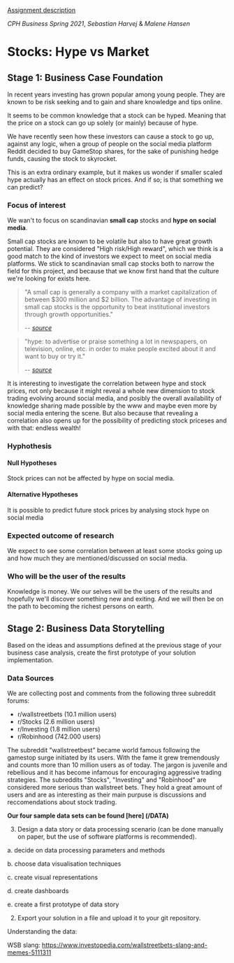 [Assignment description](https://github.com/datsoftlyngby/soft2021spring-ds/blob/main/BigProject.pdf)

*CPH Business Spring 2021*, *Sebastian Harvej* & *Malene Hansen*

# Stocks: Hype vs Market

## Stage 1: Business Case Foundation

In recent years investing has grown popular among young people. They are known to be risk seeking and to gain and share knowledge and tips online.

It seems to be common knowledge that a stock can be hyped. Meaning that the price on a stock can go up solely (or mainly) because of hype. 

We have recently seen how these investors can cause a stock to go up, against any logic, when a group of people on the social media platform Reddit decided to buy GameStop shares, for the sake of punishing hedge funds, causing the stock to skyrocket.

This is an extra ordinary example, but it makes us wonder if smaller scaled hype actually has an effect on stock prices. And if so; is that something we can predict?

### Focus of interest
We wan't to focus on scandinavian **small cap** stocks and **hype on social media**.

Small cap stocks are known to be volatile but also to have great growth potential. They are considered "High risk/High reward", which we think is a good match to the kind of investors we expect to meet on social media platforms. We stick to scandinavian small cap stocks both to narrow the field for this project, and because that we know first hand that the culture we're looking for exists here.

> "A small cap is generally a company with a market capitalization of between $300 million and $2 billion. The advantage of investing in small cap stocks is the opportunity to beat institutional investors through growth opportunities."
>
> -- <cite>[source](https://www.investopedia.com/terms/s/small-cap.asp)</cite>


> "hype: to advertise or praise something a lot in newspapers, on television, online, etc. in order to make people excited about it and want to buy or try it."
>
> -- <cite>[source](https://dictionary.cambridge.org/dictionary/english/hype)</cite>



It is interesting to investigate the correlation between hype and stock prices, not only because it might reveal a whole new dimension to stock trading evolving around social media, and posibly the overall availability of knowledge sharing made possible by the www and maybe even more by social media entering the scene. But also because that revealing a correlation also opens up for the possibility of predicting stock priceses and with that: endless wealth!

### Hyphothesis

#### Null Hypotheses
Stock prices can not be affected by hype on social media.

#### Alternative Hypotheses
It is possible to predict future stock prices by analysing stock hype on social media

### Expected outcome of research
We expect to see some correlation between at least some stocks going up and how much they are mentioned/discussed on social media. 

### Who will be the user of the results
Knowledge is money. We our selves will be the users of the results and hopefully we'll discover something new and exiting. And we will then be on the path to becoming the richest persons on earth.



## Stage 2: Business Data Storytelling


Based on the ideas and assumptions defined at the previous stage of your business case analysis, create the first prototype of your solution implementation.

### Data Sources

We are collecting post and comments from the following three subreddit forums:
  - r/wallstreetbets (10.1 million users)
  - r/Stocks (2.6 million users)
  - r/Investing (1.8 million users)
  - r/Robinhood (742.000 users)
  
  The subreddit "wallstreetbest" became world famous following the gamestop surge initiated by its users. With the fame it grew tremendously and counts more than 10 million users as of today. The jargon is juvenile and rebellious and it has become infamous for encouraging aggressive trading strategies.
  The subreddits "Stocks", "Investing" and "Robinhood" are considered more serious than wallstreet bets. They hold a great amount of users and are as interesting as their main purpuse is discussions and reccomendations about stock trading.
  
  
  **Our four sample data sets can be found [here] (/DATA)**
  


3.    Design a data story or data processing scenario (can be done manually on paper, but the use of software platforms is recommended).

a.    decide on data processing parameters and methods

b.   choose data visualisation techniques

c.    create visual representations

d.   create dashboards

e.    create a first prototype of data story

2.    Export your solution in a file and upload it to your git repository.


Understanding the data:

WSB slang: https://www.investopedia.com/wallstreetbets-slang-and-memes-5111311

